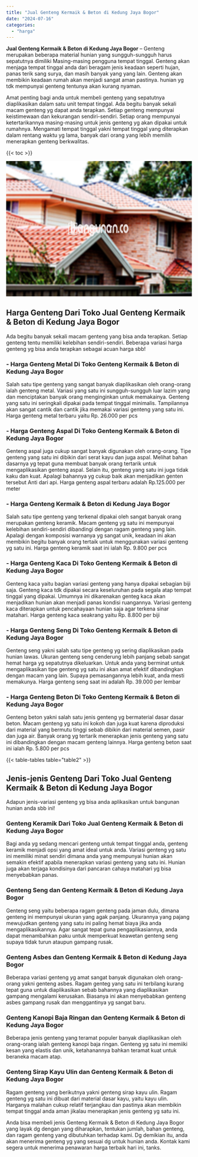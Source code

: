 ```yaml
---
title: "Jual Genteng Kermaik & Beton di Kedung Jaya Bogor"
date: "2024-07-16"
categories: 
  - "harga"
---
```


**Jual Genteng Kermaik & Beton di Kedung Jaya Bogor** – Genteng merupakan beberapa material hunian yang sungguh-sungguh harus sepatutnya dimiliki Masing-masing pengguna tempat tinggal. Genteng akan menjaga tempat tinggal anda dari beragam jenis keadaan seperti hujan, panas terik sang surya, dan masih banyak yang yang lain. Genteng akan membikin keadaan rumah akan menjadi sangat aman pastinya. hunian yg tdk mempunyai genteng tentunya akan kurang nyaman.

Amat penting bagi anda untuk membeli genteng yang sepatutnya diaplikasikan dalam satu unit tempat tinggal. Ada begitu banyak sekali macam genteng yg dapat anda terapkan. Setiap genteng mempunyai keistimewaan dan kekurangan sendiri-sendiri. Setiap orang mempunyai ketertarikannya masing-masing untuk jenis genteng yg akan dipakai untuk rumahnya. Mengamati tempat tinggal yakni tempat tinggal yang diterapkan dalam rentang waktu yg lama, banyak dari orang yang lebih memilih menerapkan genteng berkwalitas.

{{< toc >}}

![Jual Genteng Kermaik & Beton di Kedung Jaya Bogor](/images/genteng-minimalis-murah33.png)

## Harga Genteng Dari Toko Jual Genteng Kermaik & Beton di Kedung Jaya Bogor

Ada begitu banyak sekali macam genteng yang bisa anda terapkan. Setiap genteng tentu memiliki kelebihan sendiri-sendiri. Beberapa variasi harga genteng yg bisa anda terapkan sebagai acuan harga sbb!

### \- Harga Genteng Metal Di Toko Genteng Kermaik & Beton di Kedung Jaya Bogor

Salah satu tipe genteng yang sangat banyak diaplikasikan oleh orang-orang ialah genteng metal. Variasi yang satu ini sungguh-sungguh luar lazim yang dan menciptakan banyak orang menginginkan untuk memakainya. Genteng yang satu ini seringkali dipakai pada tempat tinggal minimalis. Tampilannya akan sangat cantik dan cantik jika memakai variasi genteng yang satu ini. Harga genteng metal terbaru yaitu Rp. 26.000 per pcs

### \- Harga Genteng Aspal Di Toko Genteng Kermaik & Beton di Kedung Jaya Bogor

Genteng aspal juga cukup sangat banyak digunakan oleh orang-orang. Tipe genteng yang satu ini dibikin dari serat kayu dan juga aspal. Melihat bahan dasarnya yg tepat guna membuat banyak orang tertarik untuk mengaplikasikan genteng aspal. Selain itu, genteng yang satu ini juga tidak kaku dan kuat. Apalagi bahannya yg cukup baik akan menjadikan genten tersebut Anti dari api. Harga genteng aspal terbaru adalah Rp.125.000 per meter

### \- Harga Genteng Kermaik & Beton di Kedung Jaya Bogor

Salah satu tipe genteng yang terkenal dipakai oleh sangat banyak orang merupakan genteng keramik. Macam genteng yg satu ini mempunyai kelebihan sendiri-sendiri dibandingi dengan ragam genteng yang lain. Apalagi dengan komposisi warnanya yg sangat unik, keadaan ini akan membikin begitu banyak orang tertaik untuk menggunakan variasi genteng yg satu ini. Harga genteng keramik saat ini ialah Rp. 9.800 per pcs

### \- Harga Genteng Kaca Di Toko Genteng Kermaik & Beton di Kedung Jaya Bogor

Genteng kaca yaitu bagian variasi genteng yang hanya dipakai sebagian biji saja. Genteng kaca tdk dipakai secara keseluruhan pada segala atap tempat tinggal yang dipakai. Umumnya ini dikarenakan genteg kaca akan menjadikan hunian akan menjadi panas kondisi ruangannya. Variasi genteng kaca diterapkan untuk pencahayaan hunian saja agar terkena sinar matahari. Harga genteng kaca seakrang yaitu Rp. 8.800 per biji

### \- Harga Genteng Seng Di Toko Genteng Kermaik & Beton di Kedung Jaya Bogor

Genteng seng yakni salah satu tipe genteng yg sering diaplikasikan pada hunian lawas. Ukuran genteng seng cenderung lebih panjang sebab sangat hemat harga yg sepatutnya dikeluarkan. Untuk anda yang berminat untuk mengaplikasikan tipe genteng yg satu ini akan amat efektif dibandingkan dengan macam yang lain. Supaya pemasangannya lebih kuat, anda mesti memakunya. Harga genteng seng saat ini adalah Rp. 39.000 per lembar

### \- Harga Genteng Beton Di Toko Genteng Kermaik & Beton di Kedung Jaya Bogor

Genteng beton yakni salah satu jenis genteng yg bermaterial dasar dasar beton. Macam genteng yg satu ini kokoh dan juga kuat karena diproduksi dari material yang bermutu tinggi sebab dibikin dari material semen, pasir dan juga air. Banyak orang yg tertarik menerapkan jenis genteng yang satu ini dibandingkan dengan macam genteng lainnya. Harga genteng beton saat ini ialah Rp. 5.800 per pcs

{{< table-tables table="table2" >}}

## Jenis-jenis Genteng Dari Toko Jual Genteng Kermaik & Beton di Kedung Jaya Bogor

Adapun jenis-variasi genteng yg bisa anda aplikasikan untuk bangunan hunian anda sbb ini!

### Genteng Keramik Dari Toko Jual Genteng Kermaik & Beton di Kedung Jaya Bogor

Bagi anda yg sedang mencari genteng untuk tempat tinggal anda, genteng keramik menjadi opsi yang amat ideal untuk anda. Variasi genteng yg satu ini memiliki minat sendiri dimana anda yang mempunyai hunian akan semakin efektif apabila menerapkan variasi genteng yang satu ini. Hunian juga akan terjaga kondisinya dari pancaran cahaya matahari yg bisa menyebabkan panas.

### Genteng Seng dan Genteng Kermaik & Beton di Kedung Jaya Bogor

Genteng seng yaitu beberapa ragam genteng pada jaman dulu, dimana genteng ini mempunyai ukuran yang agak panjang. Ukurannya yang pajang mewujudkan genteng yang satu ini paling hemat biaya jika anda mengaplikasikannya. Agar sangat tepat guna pengaplikasiannya, anda dapat menambahkan paku untuk memperkuat keawetan genteng seng supaya tidak turun ataupun gampang rusak.

### Genteng Asbes dan Genteng Kermaik & Beton di Kedung Jaya Bogor

Beberapa variasi genteng yg amat sangat banyak digunakan oleh orang-orang yakni genteng asbes. Ragam genteg yang satu ini terbilang kurang tepat guna untuk diaplikasikan sebab bahannya yang diaplikasikan gampang mengalami kerusakan. Biasanya ini akan menyebabkan genteng asbes gampang rusak dan menggantinya yg sangat baru.

### Genteng Kanopi Baja Ringan dan Genteng Kermaik & Beton di Kedung Jaya Bogor

Beberapa jenis genteng yang teramat populer banyak diaplikasikan oleh orang-orang ialah genteng kanopi baja ringan. Genteng yg satu ini memiiki kesan yang elastis dan unik, ketahanannya bahkan teramat kuat untuk beraneka macam atap.

### Genteng Sirap Kayu Ulin dan Genteng Kermaik & Beton di Kedung Jaya Bogor

Ragam genteng yang berikutnya yakni genteng sirap kayu ulin. Ragam genteng yg satu ini dibuat dari material dasar kayu, yaitu kayu ulin. Harganya malahan cukup relatif terjangkau dan pastinya akan membikin tempat tinggal anda aman jikalau menerapkan jenis genteng yg satu ini.

Anda bisa membeli jenis Genteng Kermaik & Beton di Kedung Jaya Bogor yang layak dg dengan yang diharapkan, tentukan jumlah, bahan genteng, dan ragam genteng yang dibutuhkan terhadap kami. Dg demikian itu, anda akan menerima genteng yg yang sesuai dg untuk hunian anda. Kontak kami segera untuk menerima penawaran harga terbaik hari ini, tanks.
